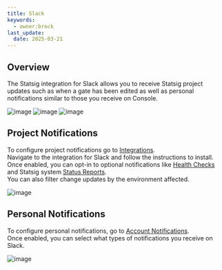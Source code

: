 ```yaml
---
title: Slack
keywords:
  - owner:brock
last_update:
  date: 2025-03-21
---
```


## Overview

The Statsig integration for Slack allows you to receive Statsig project updates such as when a gate has been edited as well as personal notifications similar to those you receive on Console.

![image](https://github.com/statsig-io/docs/assets/111380336/5f50b18e-9ad9-4477-879a-dc33bb1d135c)
![image](https://github.com/statsig-io/docs/assets/111380336/8ebaaf3e-9fb9-477c-be1d-17275690ab56)
![image](https://github.com/statsig-io/docs/assets/111380336/38c587d3-f723-486a-99fb-af515a2c1911)

## Project Notifications
To configure project notifications go to [Integrations](https://console.statsig.com/integrations).<br />
Navigate to the integration for Slack and follow the instructions to install.<br />
Once enabled, you can opt-in to optional notifications like [Health Checks](/statsig-warehouse-native/guides/pulse#health-checks) and Statsig system [Status Reports](https://status.statsig.com/).<br />
You can also filter change updates by the environment affected.

![image](https://github.com/statsig-io/docs/assets/111380336/dc58c26a-226d-41cd-bdcb-9e3ac0fe47d0)

## Personal Notifications
To configure personal notifications, go to [Account Notifications](https://console.statsig.com/account_notifications).<br />
Once enabled, you can select what types of notifications you receive on Slack.

![image](https://github.com/statsig-io/docs/assets/111380336/ccd12359-806f-4ab3-bb60-27afd7feccb1)
